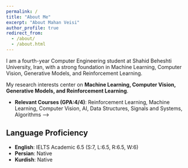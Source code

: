 ```yaml
---
permalink: /
title: "About Me"
excerpt: "About Mahan Veisi"
author_profile: true
redirect_from:
  - /about/
  - /about.html
---
```


I am a fourth-year Computer Engineering student at Shahid Beheshti University, Iran, with a strong foundation in Machine Learning, Computer Vision, Generative Models, and Reinforcement Learning.
<!-- With two remaining semesters, I hold a **cumulative GPA of 18.10/20 (3.81/4)** and a **final-year GPA of 19.08/20 (4/4)**.  -->
My research interests center on **Machine Learning, Computer Vision, Generative Models, and Reinforcement Learning**.

<!--
## Research Experience
For a detailed overview of my research projects, methodologies, and publications, please refer to the [Publications](https://mahanveisi8.github.io/publications/) page.



## Research Interests

- **Computer Vision**: Advanced imaging techniques for medical and clinical applications.
- **Generative Models**: Special interest in **diffusion models** and **GANs**, with ongoing work in 3D modeling and inverse design.
- **Medical AI**: Committed to leveraging deep learning for improved diagnostics and healthcare accessibility.
- **Reinforcement Learning**: Applying RL in dynamic, real-world domains such as finance and robotics.
- **Bioinformatics & GNNs**: Investigating how generative models intersect with graph-based methods for molecular and protein design.


## Teaching Assistantship
I have served as a teaching assistant for courses including **Reinforcement Learning (for MS/PHD students)**, **Machine Learning, Artificial Intelligence**, and **Signals and Systems**, where I supported students by managing assignments, teaching supplementary sessions, and guiding project work. These roles allowed me to strengthen my ability to communicate complex concepts effectively and to provide academic support across various aspects of AI and image processing.

## Education

- **B.Sc. in Computer Engineering** (Expected Jan 2026)
  Shahid Beheshti University, Tehran, Iran
  <!-- - Cumulative GPA: **18.10/20 (3.81/4)**
  - Final-year GPA: **19.08/20 (4/4)**   -->
  - **Relevant Courses (GPA:4/4)**: Reinforcement Learning, Machine Learning, Computer Vision, AI, Data Structures, Signals and Systems, Algorithms
-->


## Language Proficiency

- **English**: IELTS Academic 6.5 (S:7, L:6.5, R:6.5, W:6)  
- **Persian**: Native  
- **Kurdish**: Native


<!--
## Extracurricular Interests
Outside of academics, I enjoy running and playing the guitar. Running helps me maintain focus and energy for research, while playing guitar brings a creative balance to my routine. These activities keep me grounded and offer refreshing perspectives that fuel my technical pursuits.

## Career Aspiration
I aspire to be a researcher who bridges AI and societal challenges, contributing to fields like generative modeling and medical AI. My vision is to push the boundaries of AI applications, from improving diagnostics to enabling memory-preserving generative models, aiming to make a meaningful impact on healthcare and human-centered AI solutions.

My long-term goal is to become a **researcher** who advances **AI and human-centered technologies**, from improving medical imaging and diagnostics to pushing the frontier of **memory-preserving generative models**. By bridging **GenerativeAI** with **cognitive science**, I aim to develop novel methods that empower both scientific progress and meaningful human experiences.
-->
